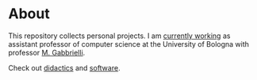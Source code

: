 # About

This repository collects personal projects.
I am [currently working](contact) as assistant professor of computer science at the University of Bologna with professor [M. Gabbrielli](cs.unibo.it/~gabbri).

Check out [didactics](didactics) and [software](software).
